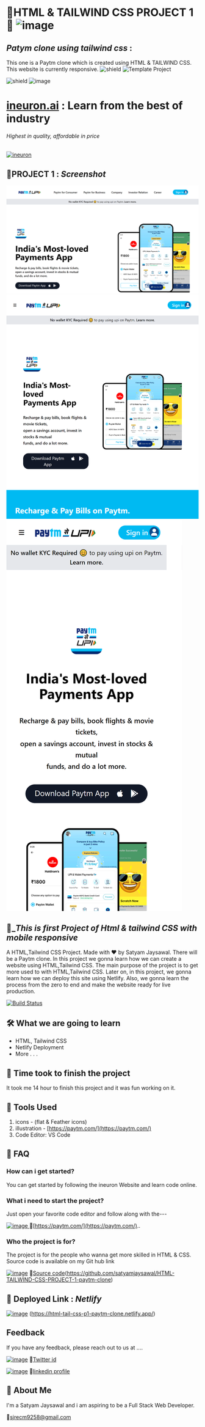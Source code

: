 
# 🚀HTML & TAILWIND CSS PROJECT 1🚀   ![image](https://user-images.githubusercontent.com/108862706/185797224-6fa2200d-2692-496e-8a6c-d8505fc730dd.png)

## _Patym clone using tailwind css_ :

This one is a Paytm clone which is created using HTML & TAILWIND CSS. This website is currently responsive.
![shield](https://img.shields.io/badge/Project-Landing%20page-red)  ![Template Project](https://img.shields.io/badge/Technologies%20-HTML%2FTailwindCSS-brightgreen) 


 ![shield](https://img.shields.io/badge/HTML5-E34F26?style=for-the-badge&logo=html5&logoColor=white)     ![image](https://user-images.githubusercontent.com/108862706/184974666-250f6d16-200e-44c5-96cd-6e90a53b9f9c.png)

# [ineuron.ai](https://ineuron.ai/)  : Learn from the best of industry

###### _Highest in quality, affordable in price_

[![ineuron](https://user-images.githubusercontent.com/108862706/184478502-02f2c131-c006-43e0-a88c-a25c1376739a.png)](https://ineuron.ai/)

## 🔗PROJECT 1 : _Screenshot_

![](thumbnail1.png)
![](thumbnail2.png)
![](thumbnail3.png)

## 🔗__This is first Project of Html & tailwind CSS with mobile responsive_

A HTML,Tailwind CSS Project. Made with ♥ by Satyam Jaysawal. There will be a Paytm clone. In this project we gonna learn how we can create a website using  HTML,Tailwind CSS. The main purpose of the project is to get more used to with HTML,Tailwind CSS. Later on, in this project, we gonna learn how we can deploy this site using Netlify. Also, we gonna learn the process from the zero to end and make the website ready for live production.

[![Build Status](https://travis-ci.org/joemccann/dillinger.svg?branch=master)]()

## 🛠 What we are going to learn

- HTML, Tailwind CSS
- Netlify Deployment
- More . . .

## 🔗 Time took to finish the project

It took me 14 hour to finish this project and it was fun working on it.

## 🔗 Tools Used

1. icons - (flat & Feather icons)
2. illustration - [https://paytm.com/](https://paytm.com/)
3. Code Editor: VS Code

## 🔗 FAQ

### How can i get started?

You can get started by following the ineuron Website and learn code online.

### What i need to start the project?

Just open your favorite code editor and follow along with the---

[![image](https://user-images.githubusercontent.com/108862706/185797224-6fa2200d-2692-496e-8a6c-d8505fc730dd.png)
](https://paytm.com/)
🔗[https://paytm.com/](https://paytm.com/)..

### Who the project is for?

The project is for the people who wanna get more skilled in HTML & CSS.
Source code is available on my Git hub link

[![image](https://user-images.githubusercontent.com/108862706/184493986-7bdd92e4-e060-4736-9365-f5e25448090c.png)](https://github.com/satyamjaysawal/HTML-TAILWIND-CSS-PROJECT-1-paytm-clone)
🔗[Source code](https://github.com/satyamjaysawal)(https://github.com/satyamjaysawal/HTML-TAILWIND-CSS-PROJECT-1-paytm-clone)

## 🚀 Deployed Link : _Netlify_

[![image](https://user-images.githubusercontent.com/108862706/184974666-250f6d16-200e-44c5-96cd-6e90a53b9f9c.png)](https://html-tail-css-p1-paytm-clone.netlify.app/)
(https://html-tail-css-p1-paytm-clone.netlify.app/)

## Feedback

If you have any feedback, please reach out to us at ....

[![image](https://user-images.githubusercontent.com/108862706/184496334-c8721697-0e31-437d-892e-088746ef47fe.png)](https://twitter.com/s_jaysawal?t=zbTR9vw_U8lRNNDXL1rW4A&s=08)
🔘[Twitter id ](https://twitter.com/s_jaysawal?t=zbTR9vw_U8lRNNDXL1rW4A&s=08)

[![image](https://user-images.githubusercontent.com/108862706/184945711-9a46a212-402b-4d05-aaf7-cf4706946850.png)](https://www.linkedin.com/in/satyam-jaysawal-9b58b7238)
🔘[linkedin profile](https://www.linkedin.com/in/satyam-jaysawal-9b58b7238)

## 🚀 About Me

I'm a Satyam Jaysawal and i am aspiring to be a Full Stack Web Developer.

📧[sjrecm9258@gmail.com](sjrecm9258@gmail.com)
